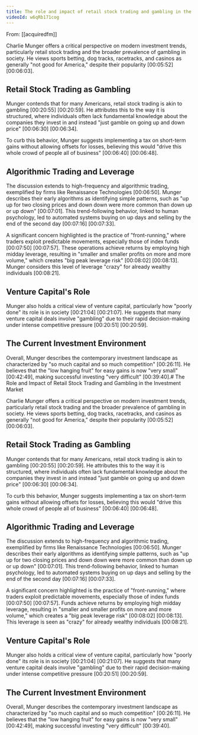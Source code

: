 ```yaml
---
title: The role and impact of retail stock trading and gambling in the investment market
videoId: w6qRb171cog
---
```


From: [[acquiredfm]] <br/> 

Charlie Munger offers a critical perspective on modern investment trends, particularly retail stock trading and the broader prevalence of gambling in society. He views sports betting, dog tracks, racetracks, and casinos as generally "not good for America," despite their popularity [00:05:52] [00:06:03].

## Retail Stock Trading as Gambling

Munger contends that for many Americans, retail stock trading is akin to gambling [00:20:55] [00:20:59]. He attributes this to the way it is structured, where individuals often lack fundamental knowledge about the companies they invest in and instead "just gamble on going up and down price" [00:06:30] [00:06:34].

To curb this behavior, Munger suggests implementing a tax on short-term gains without allowing offsets for losses, believing this would "drive this whole crowd of people all of business" [00:06:40] [00:06:48].

## Algorithmic Trading and Leverage

The discussion extends to high-frequency and algorithmic trading, exemplified by firms like Renaissance Technologies [00:06:50]. Munger describes their early algorithms as identifying simple patterns, such as "up up for two closing prices and down down were more common than down up or up down" [00:07:01]. This trend-following behavior, linked to human psychology, led to automated systems buying on up days and selling by the end of the second day [00:07:16] [00:07:33].

A significant concern highlighted is the practice of "front-running," where traders exploit predictable movements, especially those of index funds [00:07:50] [00:07:57]. These operations achieve returns by employing high midday leverage, resulting in "smaller and smaller profits on more and more volume," which creates "big peak leverage risk" [00:08:02] [00:08:13]. Munger considers this level of leverage "crazy" for already wealthy individuals [00:08:21].

## Venture Capital's Role

Munger also holds a critical view of venture capital, particularly how "poorly done" its role is in society [00:21:04] [00:21:07]. He suggests that many venture capital deals involve "gambling" due to their rapid decision-making under intense competitive pressure [00:20:51] [00:20:59].

## The Current Investment Environment

Overall, Munger describes the contemporary investment landscape as characterized by "so much capital and so much competition" [00:26:11]. He believes that the "low hanging fruit" for easy gains is now "very small" [00:42:49], making successful investing "very difficult" [00:39:40].# The Role and Impact of Retail Stock Trading and Gambling in the Investment Market

Charlie Munger offers a critical perspective on modern investment trends, particularly retail stock trading and the broader prevalence of gambling in society. He views sports betting, dog tracks, racetracks, and casinos as generally "not good for America," despite their popularity [00:05:52] [00:06:03].

## Retail Stock Trading as Gambling

Munger contends that for many Americans, retail stock trading is akin to gambling [00:20:55] [00:20:59]. He attributes this to the way it is structured, where individuals often lack fundamental knowledge about the companies they invest in and instead "just gamble on going up and down price" [00:06:30] [00:06:34].

To curb this behavior, Munger suggests implementing a tax on short-term gains without allowing offsets for losses, believing this would "drive this whole crowd of people all of business" [00:06:40] [00:06:48].

## Algorithmic Trading and Leverage

The discussion extends to high-frequency and algorithmic trading, exemplified by firms like Renaissance Technologies [00:06:50]. Munger describes their early algorithms as identifying simple patterns, such as "up up for two closing prices and down down were more common than down up or up down" [00:07:01]. This trend-following behavior, linked to human psychology, led to automated systems buying on up days and selling by the end of the second day [00:07:16] [00:07:33].

A significant concern highlighted is the practice of "front-running," where traders exploit predictable movements, especially those of index funds [00:07:50] [00:07:57]. Funds achieve returns by employing high midday leverage, resulting in "smaller and smaller profits on more and more volume," which creates a "big peak leverage risk" [00:08:02] [00:08:13]. This leverage is seen as "crazy" for already wealthy individuals [00:08:21].

## Venture Capital's Role

Munger also holds a critical view of venture capital, particularly how "poorly done" its role is in society [00:21:04] [00:21:07]. He suggests that many venture capital deals involve "gambling" due to their rapid decision-making under intense competitive pressure [00:20:51] [00:20:59].

## The Current Investment Environment

Overall, Munger describes the contemporary investment landscape as characterized by "so much capital and so much competition" [00:26:11]. He believes that the "low hanging fruit" for easy gains is now "very small" [00:42:49], making successful investing "very difficult" [00:39:40].